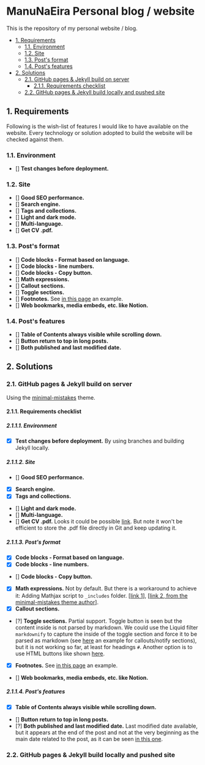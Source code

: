 # ManuNaEira Personal blog / website <!-- omit in toc -->
This is the repository of my personal website / blog.
- [1. Requirements](#1-requirements)
  - [1.1. Environment](#11-environment)
  - [1.2. Site](#12-site)
  - [1.3. Post's format](#13-posts-format)
  - [1.4. Post's features](#14-posts-features)
- [2. Solutions](#2-solutions)
  - [2.1. GitHub pages & Jekyll build on server](#21-github-pages--jekyll-build-on-server)
    - [2.1.1. Requirements checklist](#211-requirements-checklist)
  - [2.2. GitHub pages & Jekyll build locally and pushed site](#22-github-pages--jekyll-build-locally-and-pushed-site)
## 1. Requirements
Following is the wish-list of features I would like to have available on the website. Every technology or solution adopted to build the website will be checked against them.
### 1.1. Environment
- [] **Test changes before deployment.**
### 1.2. Site
- [] **Good SEO performance.**
- [] **Search engine.**
- [] **Tags and collections.**
- [] **Light and dark mode.**
- [] **Multi-language.**
- [] **Get CV .pdf.**
### 1.3. Post's format
- [] **Code blocks - Format based on language.**
- [] **Code blocks - line numbers.**
- [] **Code blocks - Copy button.**
- [] **Math expressions.**
- [] **Callout sections.**
- [] **Toggle sections.**
- [] **Footnotes.**
  See [in this page](https://mmistakes.github.io/minimal-mistakes/markup-syntax-highlighting/#fnref:1) an example.
- [] **Web bookmarks, media embeds, etc. like Notion.**
### 1.4. Post's features
- [] **Table of Contents always visible while scrolling down.**
- [] **Button return to top in long posts.**
- [] **Both published and last modified date.**

## 2. Solutions
### 2.1. GitHub pages & Jekyll build on server
Using the [minimal-mistakes](https://github.com/mmistakes/minimal-mistakes) theme.
#### 2.1.1. Requirements checklist
##### 2.1.1.1. Environment
- [x] **Test changes before deployment.** By using branches and building Jekyll locally.
##### 2.1.1.2. Site
- [] **Good SEO performance.**
- [x] **Search engine.**
- [x] **Tags and collections.**
- [] **Light and dark mode.**
- [] **Multi-language.**
- [] **Get CV .pdf.**
  Looks it could be possible [link](https://jekyllrb.com/docs/posts/#including-images-and-resources). But note it won't be efficient to store the
  .pdf file directly in Git and keep updating it.
##### 2.1.1.3. Post's format
- [x] **Code blocks - Format based on language.**
- [x] **Code blocks - line numbers.**
- [] **Code blocks - Copy button.**
- [x] **Math expressions.** Not by default. But there is a workaround to achieve it: Adding Mathjax script to `_includes` folder. [[link 1](http://disq.us/p/27j4kl9)], [[link 2, from the minimal-mistakes theme author](https://github.com/mmistakes/minimal-mistakes/issues/735#issuecomment-269500816)].
- [x] **Callout sections.**
- [?] **Toggle sections.**
  Partial support. Toggle button is seen but the content inside is not parsed by markdown. We could use the Liquid filter `markdownify` to capture the inside of the toggle section and force it to be parsed as markdown (see [here](https://mmistakes.github.io/minimal-mistakes/post%20formats/post-notice/) an example for callouts/notify sections), but it is not working so far, at least for headings `#`.
  Another option is to use HTML buttons like shown [here](http://tomnorian.com/toggle-code-display-jekyll.html).
- [x] **Footnotes.**
  See [in this page](https://mmistakes.github.io/minimal-mistakes/markup-syntax-highlighting/#fnref:1) an example.
- [] **Web bookmarks, media embeds, etc. like Notion.**
##### 2.1.1.4. Post's features
- [x] **Table of Contents always visible while scrolling down.**
- [] **Button return to top in long posts.**
- [?] **Both published and last modified date.**
  Last modified date available, but it appears at the end of the post and not at
  the very beginning as the main date related to the post, as it can be seen [in
  this one](docs/_posts/2019-04-18-welcome-to-jekyll.md).
### 2.2. GitHub pages & Jekyll build locally and pushed site

